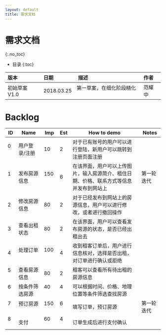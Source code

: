 ```yaml
---
layout: default
title: 需求文档
---
```


# 需求文档
{:.no_toc}

* 目录
{:toc}

| 版本  | 日期   |  描述  | 作者
| :----- | :----  | :----- | :------
| 初始草案V1.0 | 2018.03.25 | 第一草案，在细化阶段精化  | 范耀中

# Backlog

| ID    | Name    | Imp    | Est    | How to demo    | Notes
| ------    | ------    | ------    | ------    | ----------------------------    | ------------------------    |
| 0    | 用户登录/注册    | 10    | 2    | 对于已有账号的用户可以进行登陆，新用户可以跳转到注册页面注册           | 
| 1    | 发布房源信息    | 150    | 6    | 在该界面，用户可以上传图片，输入房源简介、租住日期、价格、联系方式等信息并发布到网站上    | 第一轮迭代
| 2    | 修改房源信息    | 80    | 2    | 对于已经发布到网站上的房源信息，用户可以进行修改，或者进行撤回操作    | 
| 3    | 查看出租状态    | 80    | 2    | 在该界面，用户可以查看发布房源的状态，是否已经出租出去    |    
| 4    | 处理订单    | 100    | 4    | 收到租客订单后，用户进行信息核对，选择是否出租，对订单进行确认或拒绝    |    
| 5    | 查看房源信息    | 80    | 2    | 租客可以查看所有待出租的房源信息    | 
| 6    | 按条件筛选房源    | 40    | 4    | 可以根据时间、价格、地理位置等条件筛选查找房源    | 
| 7    | 预订房源    | 150    | 6    | 填写订单，预订房源    | 第一轮迭代
| 8    | 支付    | 60    | 4    | 订单生成后进行支付确认    | 
